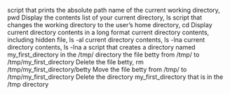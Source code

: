 script that prints the absolute path name of the current working directory, pwd
Display the contents list of your current directory, ls
script that changes the working directory to the user’s home directory, cd
Display current directory contents in a long format
current directory contents, including hidden file, ls -al
current directory contents, ls -lna
current directory contents, ls -lna
a script that creates a directory named my_first_directory in the /tmp/ directory
the file betty from /tmp/ to /tmp/my_first_directory
Delete the file betty, rm /tmp/my_first_directory/betty
Move the file betty from /tmp/ to /tmp/my_first_directory
Delete the directory my_first_directory that is in the /tmp directory

